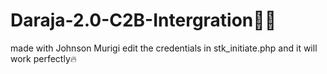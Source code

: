 # Daraja-2.0-C2B-Intergration👨‍💻
made with Johnson Murigi
edit the credentials in stk_initiate.php and it will work perfectly🔥
